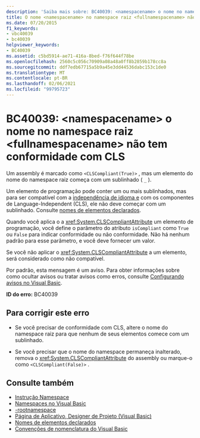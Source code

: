 ```yaml
---
description: 'Saiba mais sobre: BC40039: <namespacename> o nome no namespace raiz <fullnamespacename> não tem conformidade com CLS'
title: O nome <namespacename> no namespace raiz <fullnamespacename> não é compatível com CLS
ms.date: 07/20/2015
f1_keywords:
- vbc40039
- bc40039
helpviewer_keywords:
- BC40039
ms.assetid: c5bd5914-ae71-416a-8bed-f76f644f78be
ms.openlocfilehash: 2560c5c056c70909a08a48a0ff8b2859b178cc8a
ms.sourcegitcommit: ddf7edb67715a5b9a45e3dd44536dabc153c1de0
ms.translationtype: MT
ms.contentlocale: pt-BR
ms.lasthandoff: 02/06/2021
ms.locfileid: "99795723"
---
```

# <a name="bc40039-name-namespacename-in-the-root-namespace-fullnamespacename-is-not-cls-compliant"></a>BC40039: \<namespacename> o nome no namespace raiz \<fullnamespacename> não tem conformidade com CLS

Um assembly é marcado como `<CLSCompliant(True)>` , mas um elemento do nome do namespace raiz começa com um sublinhado ( `_` ).

 Um elemento de programação pode conter um ou mais sublinhados, mas para ser compatível com a [independência de idioma e](../../../standard/language-independence-and-language-independent-components.md) com os componentes de Language-Independent (CLS), ele não deve começar com um sublinhado. Consulte [nomes de elementos declarados](../../programming-guide/language-features/declared-elements/declared-element-names.md).

 Quando você aplica o a <xref:System.CLSCompliantAttribute> um elemento de programação, você define o parâmetro do atributo `isCompliant` como `True` ou `False` para indicar conformidade ou não conformidade. Não há nenhum padrão para esse parâmetro, e você deve fornecer um valor.

 Se você não aplicar o <xref:System.CLSCompliantAttribute> a um elemento, será considerado como não compatível.

 Por padrão, esta mensagem é um aviso. Para obter informações sobre como ocultar avisos ou tratar avisos como erros, consulte [Configurando avisos no Visual Basic](/visualstudio/ide/configuring-warnings-in-visual-basic).

 **ID do erro:** BC40039

## <a name="to-correct-this-error"></a>Para corrigir este erro

- Se você precisar de conformidade com CLS, altere o nome do namespace raiz para que nenhum de seus elementos comece com um sublinhado.

- Se você precisar que o nome do namespace permaneça inalterado, remova o <xref:System.CLSCompliantAttribute> do assembly ou marque-o como `<CLSCompliant(False)>` .

## <a name="see-also"></a>Consulte também

- [Instrução Namespace](../statements/namespace-statement.md)
- [Namespaces no Visual Basic](../../programming-guide/program-structure/namespaces.md)
- [-rootnamespace](../../reference/command-line-compiler/rootnamespace.md)
- [Página de Aplicativo, Designer de Projeto (Visual Basic)](/visualstudio/ide/reference/application-page-project-designer-visual-basic)
- [Nomes de elementos declarados](../../programming-guide/language-features/declared-elements/declared-element-names.md)
- [Convenções de nomenclatura do Visual Basic](../../programming-guide/program-structure/naming-conventions.md)
